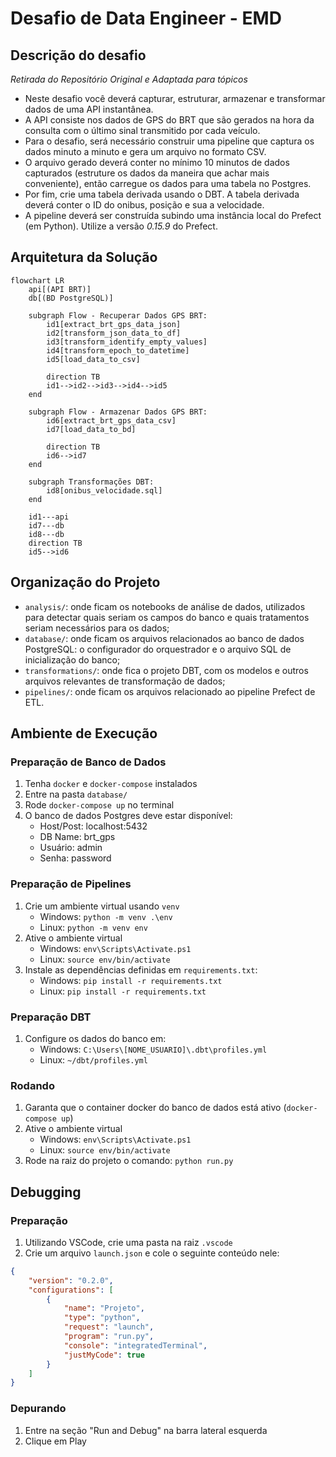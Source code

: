 # Desafio de Data Engineer - EMD

## Descrição do desafio
_Retirada do Repositório Original e Adaptada para tópicos_

- Neste desafio você deverá capturar, estruturar, armazenar e transformar dados de uma API instantânea. 
- A API consiste nos dados de GPS do BRT que são gerados na hora da consulta com o último sinal transmitido por cada veículo.
- Para o desafio, será necessário construir uma pipeline que captura os dados minuto a minuto e gera um arquivo no formato CSV. 
- O arquivo gerado deverá conter no mínimo 10 minutos de dados capturados (estruture os dados da maneira que achar mais conveniente), então carregue os dados para uma tabela no Postgres. 
- Por fim, crie uma tabela derivada usando o DBT. A tabela derivada deverá conter o ID do onibus, posição e sua a velocidade.
- A pipeline deverá ser construída subindo uma instância local do Prefect (em Python). Utilize a versão *0.15.9* do Prefect.

## Arquitetura da Solução
```mermaid
flowchart LR
    api[(API BRT)]
    db[(BD PostgreSQL)]

    subgraph Flow - Recuperar Dados GPS BRT:
        id1[extract_brt_gps_data_json]
        id2[transform_json_data_to_df]
        id3[transform_identify_empty_values]
        id4[transform_epoch_to_datetime]
        id5[load_data_to_csv]

        direction TB
        id1-->id2-->id3-->id4-->id5
    end

    subgraph Flow - Armazenar Dados GPS BRT:
        id6[extract_brt_gps_data_csv]
        id7[load_data_to_bd]

        direction TB
        id6-->id7
    end

    subgraph Transformações DBT:
        id8[onibus_velocidade.sql]
    end

    id1---api
    id7---db
    id8---db
    direction TB
    id5-->id6
```

## Organização do Projeto

- `analysis/`: onde ficam os notebooks de análise de dados, utilizados para detectar quais seriam os campos do banco e quais tratamentos seriam necessários para os dados;
- `database/`: onde ficam os arquivos relacionados ao banco de dados PostgreSQL: o configurador do orquestrador e o arquivo SQL de inicialização do banco;
- `transformations/`: onde fica o projeto DBT, com os modelos e outros arquivos relevantes de transformação de dados;
- `pipelines/`: onde ficam os arquivos relacionado ao pipeline Prefect de ETL.

## Ambiente de Execução

### Preparação de Banco de Dados

1. Tenha `docker` e `docker-compose` instalados
1. Entre na pasta `database/`
1. Rode `docker-compose up` no terminal
1. O banco de dados Postgres deve estar disponível:
    - Host/Post: localhost:5432
    - DB Name: brt_gps
    - Usuário: admin
    - Senha: password

### Preparação de Pipelines

1. Crie um ambiente virtual usando `venv`
    - Windows: `python -m venv .\env`
    - Linux: `python -m venv env`
1. Ative o ambiente virtual
    - Windows: `env\Scripts\Activate.ps1`
    - Linux: `source env/bin/activate`
1. Instale as dependências definidas em `requirements.txt`:
    - Windows: `pip install -r requirements.txt`
    - Linux: `pip install -r requirements.txt`

### Preparação DBT

1. Configure os dados do banco em:
    - Windows: `C:\Users\[NOME_USUARIO]\.dbt\profiles.yml`
    - Linux: `~/dbt/profiles.yml`

### Rodando

1. Garanta que o container docker do banco de dados está ativo (`docker-compose up`)
1. Ative o ambiente virtual
    - Windows: `env\Scripts\Activate.ps1`
    - Linux: `source env/bin/activate`
1. Rode na raiz do projeto o comando: `python run.py`

## Debugging

### Preparação

1. Utilizando VSCode, crie uma pasta na raiz `.vscode`
1. Crie um arquivo `launch.json` e cole o seguinte conteúdo nele:
```json
{
    "version": "0.2.0",
    "configurations": [
        {
            "name": "Projeto",
            "type": "python",
            "request": "launch",
            "program": "run.py",
            "console": "integratedTerminal",
            "justMyCode": true
        }
    ]
}
```
### Depurando

1. Entre na seção "Run and Debug" na barra lateral esquerda
1. Clique em Play

